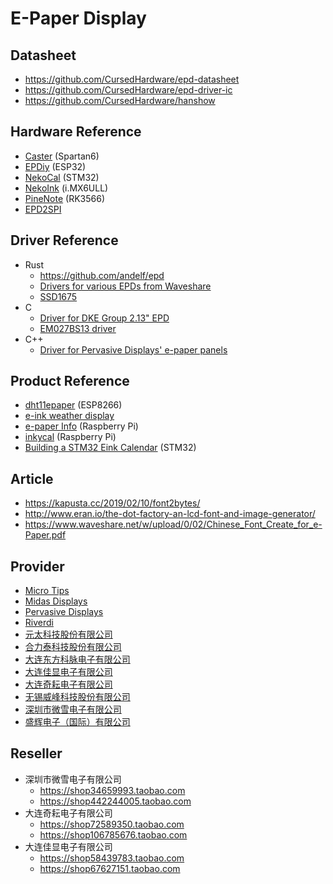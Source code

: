 # E-Paper Display

## Datasheet

- <https://github.com/CursedHardware/epd-datasheet>
- <https://github.com/CursedHardware/epd-driver-ic>
- <https://github.com/CursedHardware/hanshow>

## Hardware Reference

- [Caster](https://github.com/modos-labs/caster) (Spartan6)
- [EPDiy](https://github.com/vroland/epdiy) (ESP32)
- [NekoCal](https://github.com/zephray/NekoCal) (STM32)
- [NekoInk](https://github.com/zephray/NekoInk) (i.MX6ULL)
- [PineNote](https://www.pine64.org/pinenote/) (RK3566)
- [EPD2SPI](https://github.com/MarvelousBlack/epd2spi)

## Driver Reference

- Rust
  - <https://github.com/andelf/epd>
  - [Drivers for various EPDs from Waveshare](https://github.com/caemor/epd-waveshare)
  - [SSD1675](https://github.com/wezm/ssd1675)
- C
  - [Driver for DKE Group 2.13" EPD](https://github.com/CursedHardware/depg0213_epd)
  - [EM027BS13 driver](https://github.com/kodezine/epd-driver)
- C++
  - [Driver for Pervasive Displays' e-paper panels](https://github.com/nayuki/Pervasive-Displays-epaper-driver)

## Product Reference

- [dht11epaper](https://github.com/thanosa75/dht11epaper) (ESP8266)
- [e-ink weather display](https://github.com/dmd/wxpaper)
- [e-paper Info](https://github.com/ibnadam/info_epd) (Raspberry Pi)
- [inkycal](https://github.com/aceisace/Inkycal) (Raspberry Pi)
- [Building a STM32 Eink Calendar](https://www.zephray.me/post/stm32_epd_calendar/) (STM32)

## Article

- <https://kapusta.cc/2019/02/10/font2bytes/>
- <http://www.eran.io/the-dot-factory-an-lcd-font-and-image-generator/>
- <https://www.waveshare.net/w/upload/0/02/Chinese_Font_Create_for_e-Paper.pdf>

## Provider

- [Micro Tips](https://www.microtipsusa.com)
- [Midas Displays](https://www.midasdisplays.com)
- [Pervasive Displays](https://www.pervasivedisplays.com)
- [Riverdi](https://riverdi.com)
- [元太科技股份有限公司](https://www.eink.com)
- [合力泰科技股份有限公司](http://www.holitech.net)
- [大连东方科脉电子有限公司](https://china-epaper.com)
- [大连佳显电子有限公司](https://good-display.com)
- [大连奇耘电子有限公司](http://www.qiyun-display.cn)
- [无锡威峰科技股份有限公司](http://www.wf-tech.com)
- [深圳市微雪电子有限公司](https://www.waveshare.net)
- [盛辉电子（国际）有限公司](http://www.lcdmaker.com)

## Reseller

- 深圳市微雪电子有限公司
  - <https://shop34659993.taobao.com>
  - <https://shop442244005.taobao.com>
- 大连奇耘电子有限公司
  - <https://shop72589350.taobao.com>
  - <https://shop106785676.taobao.com>
- 大连佳显电子有限公司
  - <https://shop58439783.taobao.com>
  - <https://shop67627151.taobao.com>
